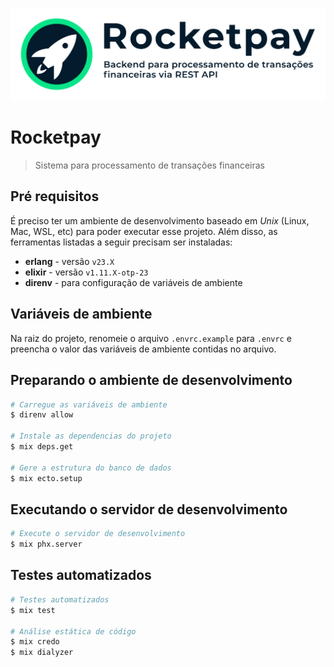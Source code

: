 ![rocketpay logo](priv/static/banner.svg)

# Rocketpay

> Sistema para processamento de transações financeiras


## Pré requisitos
É preciso ter um ambiente de desenvolvimento baseado em _Unix_ (Linux, Mac, WSL, etc) para poder executar esse projeto. Além disso, as ferramentas listadas a seguir precisam ser instaladas:

  * **erlang** - versão `v23.X`
  * **elixir** - versão `v1.11.X-otp-23`
  * **direnv** - para configuração de variáveis de ambiente


## Variáveis de ambiente
Na raiz do projeto, renomeie o arquivo `.envrc.example` para `.envrc` e preencha o valor das variáveis de ambiente contidas no arquivo.


## Preparando o ambiente de desenvolvimento
```bash
# Carregue as variáveis de ambiente
$ direnv allow

# Instale as dependencias do projeto
$ mix deps.get

# Gere a estrutura do banco de dados
$ mix ecto.setup
```


## Executando o servidor de desenvolvimento
```bash
# Execute o servidor de desenvolvimento
$ mix phx.server
```


## Testes automatizados
```bash
# Testes automatizados
$ mix test

# Análise estática de código
$ mix credo
$ mix dialyzer
```
